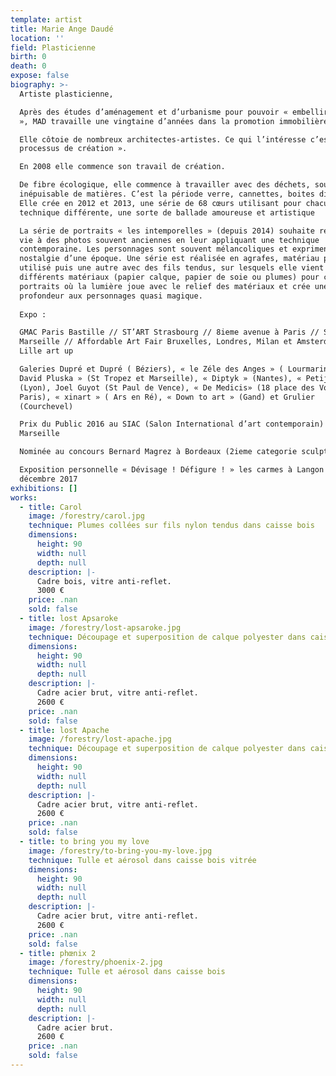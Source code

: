 ```yaml
---
template: artist
title: Marie Ange Daudé
location: ''
field: Plasticienne
birth: 0
death: 0
expose: false
biography: >-
  Artiste plasticienne, 

  Après des études d’aménagement et d’urbanisme pour pouvoir « embellir le monde
  », MAD travaille une vingtaine d’années dans la promotion immobilière.

  Elle côtoie de nombreux architectes-artistes. Ce qui l’intéresse c’est le «
  processus de création ».

  En 2008 elle commence son travail de création.

  De fibre écologique, elle commence à travailler avec des déchets, source
  inépuisable de matières. C’est la période verre, cannettes, boites diverses.
  Elle crée en 2012 et 2013, une série de 68 cœurs utilisant pour chacun une
  technique différente, une sorte de ballade amoureuse et artistique

  La série de portraits « les intemporelles » (depuis 2014) souhaite redonner
  vie à des photos souvent anciennes en leur appliquant une technique
  contemporaine. Les personnages sont souvent mélancoliques et expriment la
  nostalgie d’une époque. Une série est réalisée en agrafes, matériau peu
  utilisé puis une autre avec des fils tendus, sur lesquels elle vient coller
  différents matériaux (papier calque, papier de soie ou plumes) pour créer des
  portraits où la lumière joue avec le relief des matériaux et crée une
  profondeur aux personnages quasi magique.
   
  Expo :

  GMAC Paris Bastille // ST’ART Strasbourg // 8ieme avenue à Paris // SIAC
  Marseille // Affordable Art Fair Bruxelles, Londres, Milan et Amsterdam…) //
  Lille art up

  Galeries Dupré et Dupré ( Béziers), « le Zéle des Anges » ( Lourmarin), «
  David Pluska » (St Tropez et Marseille), « Diptyk » (Nantes), « Petijean »
  (Lyon), Joel Guyot (St Paul de Vence), « De Medicis» (18 place des Vosges à
  Paris), « xinart » ( Ars en Ré), « Down to art » (Gand) et Grulier
  (Courchevel)

  Prix du Public 2016 au SIAC (Salon International d’art contemporain) à
  Marseille

  Nominée au concours Bernard Magrez à Bordeaux (2ieme categorie sculpture)

  Exposition personnelle « Dévisage ! Défigure ! » les carmes à Langon en
  décembre 2017
exhibitions: []
works:
  - title: Carol
    image: /forestry/carol.jpg
    technique: Plumes collées sur fils nylon tendus dans caisse bois
    dimensions:
      height: 90
      width: null
      depth: null
    description: |-
      Cadre bois, vitre anti-reflet.
      3000 €
    price: .nan
    sold: false
  - title: lost Apsaroke
    image: /forestry/lost-apsaroke.jpg
    technique: Découpage et superposition de calque polyester dans caisse bois
    dimensions:
      height: 90
      width: null
      depth: null
    description: |-
      Cadre acier brut, vitre anti-reflet. 
      2600 €
    price: .nan
    sold: false
  - title: lost Apache
    image: /forestry/lost-apache.jpg
    technique: Découpage et superposition de calque polyester dans caisse bois
    dimensions:
      height: 90
      width: null
      depth: null
    description: |-
      Cadre acier brut, vitre anti-reflet.
      2600 €
    price: .nan
    sold: false
  - title: to bring you my love
    image: /forestry/to-bring-you-my-love.jpg
    technique: Tulle et aérosol dans caisse bois vitrée
    dimensions:
      height: 90
      width: null
      depth: null
    description: |-
      Cadre acier brut, vitre anti-reflet.
      2600 €
    price: .nan
    sold: false
  - title: phœnix 2
    image: /forestry/phoenix-2.jpg
    technique: Tulle et aérosol dans caisse bois
    dimensions:
      height: 90
      width: null
      depth: null
    description: |-
      Cadre acier brut.
      2600 €
    price: .nan
    sold: false
---
```



